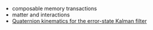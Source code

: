 - composable memory transactions
- matter and interactions
- [Quaternion kinematics for the error-state Kalman filter](https://arxiv.org/pdf/1711.02508)

